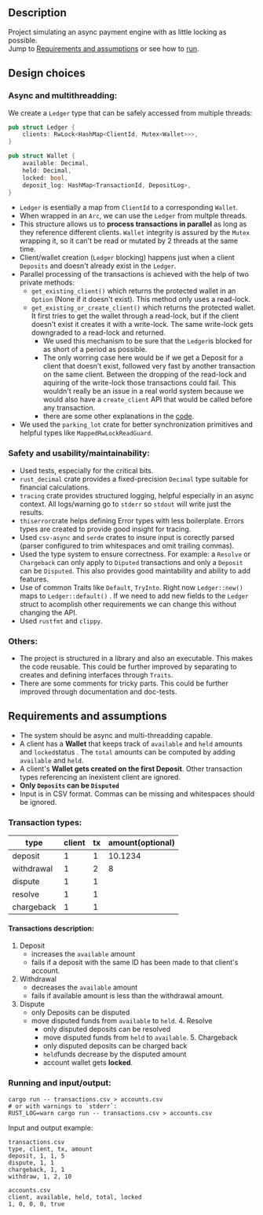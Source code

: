 ## Description
Project simulating an async payment engine with as little locking as possible. <br/>
Jump to [Requirements and assumptions](#requirements-and-assumptions) or see how to [run](#running-and-inputoutput).

## Design choices
### Async and multithreadding:
We create a `Ledger` type that can be safely accessed from multiple threads:
```rust
pub struct Ledger {
    clients: RwLock<HashMap<ClientId, Mutex<Wallet>>>,
}

pub struct Wallet {
    available: Decimal,
    held: Decimal,
    locked: bool,
    deposit_log: HashMap<TransactionId, DepositLog>,
}
```
- `Ledger` is esentially a map from `ClientId` to a corresponding `Wallet`.
- When wrapped in an `Arc`, we can use the `Ledger` from multple threads.
- This structure allows us to **process transactions in parallel** as long as they reference different clients. `Wallet` integrity is assured by the `Mutex` wrapping it, so it can't be read or mutated by 2 threads at the same time.
- Client/wallet creation (`Ledger` blocking) happens just when a client `Deposits` and doesn't already exist in the `Ledger`.
- Parallel processing of the transactions is achieved with the help of two private methods:
    - `get_existing_client()` which returns the protected wallet in an `Option` (None if it doesn't exist). This method only uses a read-lock.
    - `get_existing_or_create_client()` which returns the protected wallet. It first tries to get the wallet through a read-lock, but if the client doesn't exist it creates it with a write-lock. The same write-lock gets downgraded to a read-lock and returned.
        - We used this mechanism to be sure that the `Ledger`is blocked for as short of a period as possible.
        - The only worring case here would be if we get a Deposit for a client that doesn't exist, followed very fast by another transaction on the same client. Between the dropping of the read-lock and aquiring of the write-lock those transactions could fail. This wouldn't really be an issue in a real world system because we would also have a `create_client` API that would be called before any transaction.
        - there are some other explanations in the [code](https://github.com/razvp/payments-engine/blob/61a66e2af4caa1e32d417791862f5e6c23bdae0a/src/domain/ledger.rs#L59-L87).
- We used the `parking_lot` crate for better synchronization primitives and helpful types like `MappedRwLockReadGuard`.
### Safety and usability/maintainability:
- Used tests, especially for the critical bits.
- `rust_decimal` crate provides a fixed-precision `Decimal` type suitable for financial calculations.
- `tracing` crate provides structured logging, helpful especially in an async context. All logs/warning go to `stderr` so `stdout` will write just the results.
- `thiserror`crate helps defining Error types with less boilerplate. Errors types are created to provide good insight for tracing.
- Used `csv-async` and `serde` crates to insure input is corectly parsed (parser configured to trim whitespaces and omit trailing commas).
- Used the type system to ensure correctness. For example: a `Resolve` or `Chargeback` can only apply to `Diputed` transactions and only a `Deposit` can be `Disputed`. This also provides good maintability and ability to add features.
- Use of common Traits like `Default`, `TryInto`. Right now `Ledger::new()` maps to `Ledger::default()` . If we need to add new fields to the `Ledger` struct to acomplish other requirements we can change this without changing the API.
- Used `rustfmt` and `clippy`.
### Others:
- The project is structured in a library and also an executable. This makes the code reusable. This could be further improved by separating to creates and defining interfaces through `Traits`.
- There are some comments for tricky parts. This could be further improved through documentation and doc-tests.
## Requirements and assumptions
- The system should be async and multi-threadding capable.
- A client has a **Wallet** that keeps track of `available` and `held` amounts and `locked`status . The `total` amounts can be computed by adding `available` and `held`.
- A client's **Wallet gets created on the first Deposit**. Other transaction types referencing an inexistent client are ignored.
- **Only `Deposits` can be `Disputed`**
- Input is in CSV format. Commas can be missing and whitespaces should be ignored.
### Transaction types:
| **type**   | **client** | **tx** | **amount(optional)** |
|------------|------------|--------|----------------------|
| deposit    |      1     |    1   |        10.1234       |
| withdrawal |      1     |    2   |           8          |
| dispute    |      1     |    1   |                      |
| resolve    |      1     |    1   |                      |
| chargeback |      1     |    1   |                      |
#### Transactions description:
  1. Deposit
      - increases the `available` amount
      - fails if a deposit with the same ID has been made to that client's account.
  2. Withdrawal
      - decreases the `available` amount
      - fails if available amount is less than the withdrawal amount.
  3. Dispute
      - only Deposits can be disputed
      - move disputed funds from `available` to `held`.
	4. Resolve
  		- only disputed deposits can be resolved
  		- move disputed funds from `held` to `available`.
	5. Chargeback
  		- only disputed deposits can be charged back
  		- `held`funds decrease by the disputed amount
  		- account wallet gets **locked**.
### Running and input/output:
```
cargo run -- transactions.csv > accounts.csv
# or with warnings to `stderr`:
RUST_LOG=warn cargo run -- transactions.csv > accounts.csv
```
Input and output example:
```
transactions.csv
type, client, tx, amount
deposit, 1, 1, 5
dispute, 1, 1
chargeback, 1, 1
withdraw, 1, 2, 10

accounts.csv
client, available, held, total, locked
1, 0, 0, 0, true
```
